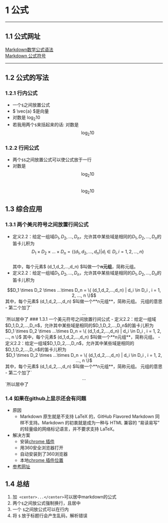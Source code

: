 # 1 公式  
---
## 1.1 公式网址  
[Markdown数学公式语法](https://www.jianshu.com/p/e74eb43960a1)     
[Markdown 公式符号](https://www.jianshu.com/p/6e5dff42a77e)    

---
## 1.2 公式的写法      
### 1.2.1 行内公式      
- 一个`$`之间放置公式      
- $ \vec{a} $是向量   
- 对数是 $\log_2 10$  
- 若我用两个`$`来括起来的话: 对数是  $$\log_2 10 $$  

### 1.2.2 行间公式  
- 两个`$$`之间放置公式可以使公式放于一行   
- 对数是  $$\log_2 10$$    
$$\log_2 10$$   

## 1.3 综合应用   
### 1.3.1 两个美元符号之间放置行间公式  
- 定义2.2：给定一组域$D_1,D_2,...,D_n$，允许其中某些域是相同的$D_1,D_2,...,D_n$的笛卡儿积为   
	 $$D_1 \times D_2 \times ...\times D_n  = \{ (d_1,d_2,...,d_n) | d_i \in D_i , i = 1, 2, ..., n \}$$    
其中，每个元素$  (d_1,d_2,...,d_n)  $叫做一个**n元组**，简称元组。  
- 定义2.2：给定一组域$D_1,D_2,...,D_n$，允许其中某些域是相同的$D_1,D_2,...,D_n$的笛卡儿积为   
 <center>$$D_1 \times D_2 \times ...\times D_n  = \{ (d_1,d_2,...,d_n) | d_i \in D_i , i = 1, 2, ..., n \}$$ </center>       
其中，每个元素$  (d_1,d_2,...,d_n)  $叫做一个**n元组**，简称元组。  
元组的意思    
- 第二个加了` <center>...</center>`所以居中了   
### 1.3.1 一个美元符号之间放置行间公式  
- 定义2.2：给定一组域$D_1,D_2,...,D_n$，允许其中某些域是相同的$D_1,D_2,...,D_n$的笛卡儿积为   
	 $D_1 \times D_2 \times ...\times D_n  = \{ (d_1,d_2,...,d_n) | d_i \in D_i , i = 1, 2, ..., n \}$    
其中，每个元素$  (d_1,d_2,...,d_n)  $叫做一个**n元组**，简称元组。  
- 定义2.2：给定一组域$D_1,D_2,...,D_n$，允许其中某些域是相同的$D_1,D_2,...,D_n$的笛卡儿积为   
 <center>$D_1 \times D_2 \times ...\times D_n  = \{ (d_1,d_2,...,d_n) | d_i \in D_i , i = 1, 2, ..., n \}$ </center>       
其中，每个元素$  (d_1,d_2,...,d_n)  $叫做一个**n元组**，简称元组。  
元组的意思    
- 第二个加了` <center>...</center>`所以居中了   

### 1.4 如果在github上显示还会有问题   
- 原因   
	- Markdown 原生就是不支持 LaTeX 的，GitHub Flavored Markdown 同样不支持。Markdown 的初衷就是成为一种与 HTML 兼容的 “易读易写” 的轻量级的网络标记语言，并不要求支持 LaTeX。  
- 解决方案   
	- 安装[chrome 插件](https://www.crx4chrome.com/crx/119782/)     
	- 用360安全浏览器打开  
	- 自动安装到了360浏览器    
	- 本地[chrome 插件位置](./others/ioemnmodlmafdkllaclgeombjnmnbima-0.2.3-Crx4Chrome.com.crx)    
- [参考网址](https://tding.top/archives/22f997b6.html)     


## 1.4  总结  
1. 加` <center>...</center>`可以居中markdown的公式   
2. 两个`$`之间放公式强制换行，且居中   
3. 一个 `$`之间放公式可以在行内     
4. 将  `$` 放于标题行会产生乱码，解析错误     


